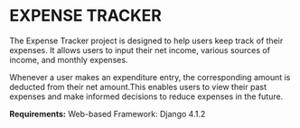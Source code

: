 # EXPENSE TRACKER
The Expense Tracker project is designed to help users keep track of their expenses. It allows users to input their net income, various sources of income, and monthly expenses.

Whenever a user makes an expenditure entry, the corresponding amount is deducted from their net amount.This enables users to view their past expenses and make informed decisions to reduce expenses in the future.

__Requirements:__
 Web-based Framework: Django 4.1.2
